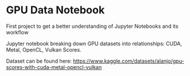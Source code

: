 # GPU Data Notebook
First project to get a better understanding of Jupyter Notebooks and its workflow

Jupyter notebook breaking down GPU datasets into relationships: CUDA, Metal, OpenCL, Vulkan Scores.

Dataset can be found here: https://www.kaggle.com/datasets/alanjo/gpu-scores-with-cuda-metal-opencl-vulkan

